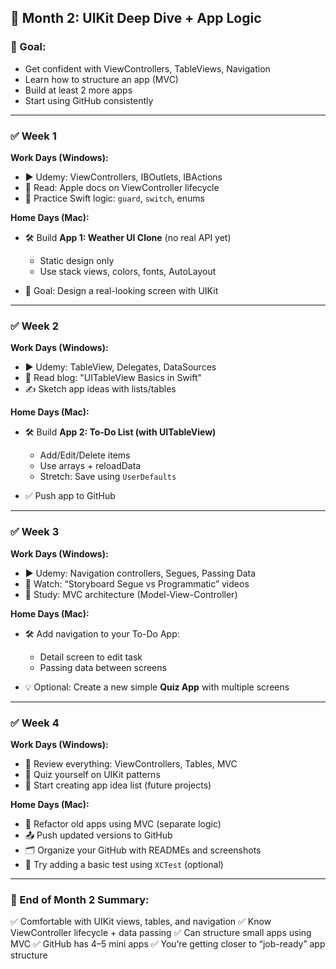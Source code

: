 ## 📅 **Month 2: UIKit Deep Dive + App Logic**

### 🎯 Goal:

* Get confident with ViewControllers, TableViews, Navigation
* Learn how to structure an app (MVC)
* Build at least 2 more apps
* Start using GitHub consistently

---

### ✅ Week 1

**Work Days (Windows):**

* ▶️ Udemy: ViewControllers, IBOutlets, IBActions
* 📖 Read: Apple docs on ViewController lifecycle
* 🔁 Practice Swift logic: `guard`, `switch`, enums

**Home Days (Mac):**

* 🛠 Build **App 1: Weather UI Clone** (no real API yet)

  * Static design only
  * Use stack views, colors, fonts, AutoLayout
* 🎯 Goal: Design a real-looking screen with UIKit

---

### ✅ Week 2

**Work Days (Windows):**

* ▶️ Udemy: TableView, Delegates, DataSources
* 📖 Read blog: "UITableView Basics in Swift"
* ✍️ Sketch app ideas with lists/tables

**Home Days (Mac):**

* 🛠 Build **App 2: To-Do List (with UITableView)**

  * Add/Edit/Delete items
  * Use arrays + reloadData
  * Stretch: Save using `UserDefaults`
* ✅ Push app to GitHub

---

### ✅ Week 3

**Work Days (Windows):**

* ▶️ Udemy: Navigation controllers, Segues, Passing Data
* 📖 Watch: “Storyboard Segue vs Programmatic” videos
* 🧠 Study: MVC architecture (Model-View-Controller)

**Home Days (Mac):**

* 🛠 Add navigation to your To-Do App:

  * Detail screen to edit task
  * Passing data between screens
* 💡 Optional: Create a new simple **Quiz App** with multiple screens

---

### ✅ Week 4

**Work Days (Windows):**

* 📖 Review everything: ViewControllers, Tables, MVC
* 🧠 Quiz yourself on UIKit patterns
* 📄 Start creating app idea list (future projects)

**Home Days (Mac):**

* 🔁 Refactor old apps using MVC (separate logic)
* 📤 Push updated versions to GitHub
* 🗂 Organize your GitHub with READMEs and screenshots
* 🧪 Try adding a basic test using `XCTest` (optional)

---

### 🧾 End of Month 2 Summary:

✅ Comfortable with UIKit views, tables, and navigation
✅ Know ViewController lifecycle + data passing
✅ Can structure small apps using MVC
✅ GitHub has 4–5 mini apps
✅ You’re getting closer to “job-ready” app structure
